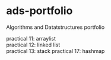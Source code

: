 # ads-portfolio
Algorithms and Datatstructures portfolio

practical 11: arraylist  
practical 12: linked list  
practical 13: stack 
practical 17: hashmap
